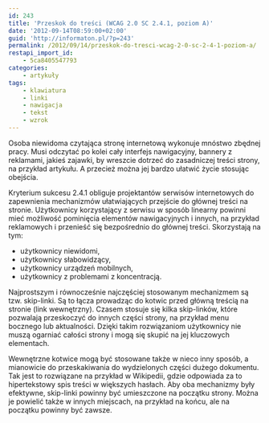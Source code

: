 ```yaml
---
id: 243
title: 'Przeskok do treści (WCAG 2.0 SC 2.4.1, poziom A)'
date: '2012-09-14T08:59:00+02:00'
guid: 'http://informaton.pl/?p=243'
permalink: /2012/09/14/przeskok-do-tresci-wcag-2-0-sc-2-4-1-poziom-a/
restapi_import_id:
    - 5ca8405547793
categories:
    - artykuły
tags:
    - klawiatura
    - linki
    - nawigacja
    - tekst
    - wzrok
---
```


Osoba niewidoma czytająca stronę internetową wykonuje mnóstwo zbędnej pracy. Musi odczytać po kolei cały interfejs nawigacyjny, bannery z reklamami, jakieś zajawki, by wreszcie dotrzeć do zasadniczej treści strony, na przykład artykułu. A przecież można jej bardzo ułatwić życie stosując obejścia.

Kryterium sukcesu 2.4.1 obliguje projektantów serwisów internetowych do zapewnienia mechanizmów ułatwiających przejście do głównej treści na stronie. Użytkownicy korzystający z serwisu w sposób linearny powinni mieć możliwość pominięcia elementów nawigacyjnych i innych, na przykład reklamowych i przenieść się bezpośrednio do głównej treści. Skorzystają na tym:

- użytkownicy niewidomi,
- użytkownicy słabowidzący,
- użytkownicy urządzeń mobilnych,
- użytkownicy z problemami z koncentracją.

Najprostszym i równocześnie najczęściej stosowanym mechanizmem są tzw. skip-linki. Są to łącza prowadząc do kotwic przed główną treścią na stronie (link wewnętrzny). Czasem stosuje się kilka skip-linków, które pozwalają przeskoczyć do innych części strony, na przykład menu bocznego lub aktualności. Dzięki takim rozwiązaniom użytkownicy nie muszą ogarniać całości strony i mogą się skupić na jej kluczowych elementach.

Wewnętrzne kotwice mogą być stosowane także w nieco inny sposób, a mianowicie do przeskakiwania do wydzielonych części dużego dokumentu. Tak jest to rozwiązane na przykład w Wikipedii, gdzie odpowiada za to hipertekstowy spis treści w większych hasłach. Aby oba mechanizmy były efektywne, skip-linki powinny być umieszczone na początku strony. Można je powielić także w innych miejscach, na przykład na końcu, ale na początku powinny być zawsze.
